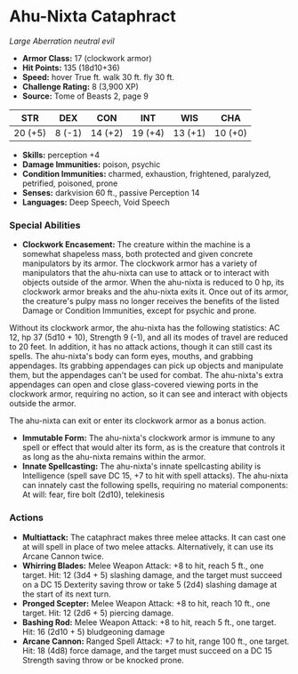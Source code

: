 # Ahu-Nixta Cataphract

*Large* *Aberration* *neutral evil*

- **Armor Class:** 17 (clockwork armor)
- **Hit Points:** 135 (18d10+36)
- **Speed:** hover True ft. walk 30 ft. fly 30 ft.
- **Challenge Rating:** 8 (3,900 XP)
- **Source:** Tome of Beasts 2, page 9

| STR | DEX | CON | INT | WIS | CHA |
| --- | --- | --- | --- | --- | --- |
| 20 (+5) | 8 (-1) | 14 (+2) | 19 (+4) | 13 (+1) | 10 (+0) |

- **Skills:** perception +4
- **Damage Immunities:** poison, psychic
- **Condition Immunities:** charmed, exhaustion, frightened, paralyzed, petrified, poisoned, prone
- **Senses:** darkvision 60 ft., passive Perception 14
- **Languages:** Deep Speech, Void Speech

### Special Abilities

- **Clockwork Encasement:** The creature within the machine is a somewhat shapeless mass, both protected and given concrete manipulators by its armor. The clockwork armor has a variety of manipulators that the ahu-nixta can use to attack or to interact with objects outside of the armor. When the ahu-nixta is reduced to 0 hp, its clockwork armor breaks and the ahu-nixta exits it. Once out of its armor, the creature's pulpy mass no longer receives the benefits of the listed Damage or Condition Immunities, except for psychic and prone.

Without its clockwork armor, the ahu-nixta has the following statistics: AC 12, hp 37 (5d10 + 10), Strength 9 (-1), and all its modes of travel are reduced to 20 feet. In addition, it has no attack actions, though it can still cast its spells. The ahu-nixta's body can form eyes, mouths, and grabbing appendages. Its grabbing appendages can pick up objects and manipulate them, but the appendages can't be used for combat. The ahu-nixta's extra appendages can open and close glass-covered viewing ports in the clockwork armor, requiring no action, so it can see and interact with objects outside the armor. 

The ahu-nixta can exit or enter its clockwork armor as a bonus action.
- **Immutable Form:** The ahu-nixta's clockwork armor is immune to any spell or effect that would alter its form, as is the creature that controls it as long as the ahu-nixta remains within the armor.
- **Innate Spellcasting:** The ahu-nixta's innate spellcasting ability is Intelligence (spell save DC 15, +7 to hit with spell attacks). The ahu-nixta can innately cast the following spells, requiring no material components:
At will: fear, fire bolt (2d10), telekinesis

### Actions

- **Multiattack:** The cataphract makes three melee attacks. It can cast one at will spell in place of two melee attacks. Alternatively, it can use its Arcane Cannon twice.
- **Whirring Blades:** Melee Weapon Attack: +8 to hit, reach 5 ft., one target. Hit: 12 (3d4 + 5) slashing damage, and the target must succeed on a DC 15 Dexterity saving throw or take 5 (2d4) slashing damage at the start of its next turn.
- **Pronged Scepter:** Melee Weapon Attack: +8 to hit, reach 10 ft., one target. Hit: 12 (2d6 + 5) piercing damage.
- **Bashing Rod:** Melee Weapon Attack: +8 to hit, reach 5 ft., one target. Hit: 16 (2d10 + 5) bludgeoning damage
- **Arcane Cannon:** Ranged Spell Attack: +7 to hit, range 100 ft., one target. Hit: 18 (4d8) force damage, and the target must succeed on a DC 15 Strength saving throw or be knocked prone.


